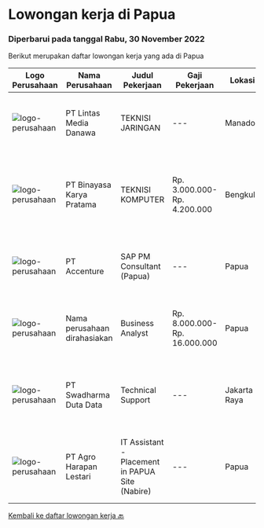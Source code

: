 
  # Lowongan kerja di Papua

  ### Diperbarui pada tanggal Rabu, 30 November 2022

  Berikut merupakan daftar lowongan kerja yang ada di Papua

  |Logo Perusahaan | Nama Perusahaan | Judul Pekerjaan | Gaji Pekerjaan | Lokasi | Deskripsi | Tanggal diunggah | Pranala |
  | -------------- | --------------- | --------------- | --------- | --------- | -------------- | ------- | ----------- |
  |![logo-perusahaan](https://image-service-cdn.seek.com.au/4cc5b4edd8a09fb41741a122f57ee79a81b9a89e/ee4dce1061f3f616224767ad58cb2fc751b8d2dc)|PT Lintas Media Danawa|TEKNISI JARINGAN|---|Manado|Kualifikasi: Usia maksimum saat melamar adalah 28 tahun Lulusan SMK/D3/S1 (TKJ, Teknik elektro, informatika, ilmu computer) dan sejenisnya Minimal...|Selasa, 29 November 2022|https://www.jobstreet.co.id/id/job/teknisi-jaringan-4123999?token=0~781928b4-7db3-46a3-a05f-c0d0c7d6c27a&sectionRank=1&jobId=jobstreet-id-job-4123999|
|![logo-perusahaan](https://image-service-cdn.seek.com.au/ffbcd8309fe4010672e6779bce48c2652d16094e/ee4dce1061f3f616224767ad58cb2fc751b8d2dc)|PT Binayasa Karya Pratama|TEKNISI KOMPUTER|Rp. 3.000.000-Rp. 4.200.000|Bengkulu|Tanggung Jawab Pekerjaan: Melakukan pemantauan terhadap perangkat serta maintenance yang bersifat preventif seperti update patch Operating System dan...|Rabu, 23 November 2022|https://www.jobstreet.co.id/id/job/teknisi-komputer-4117581?token=0~781928b4-7db3-46a3-a05f-c0d0c7d6c27a&sectionRank=2&jobId=jobstreet-id-job-4117581|
|![logo-perusahaan](https://image-service-cdn.seek.com.au/b7421b8f8728c12962b323fe7c97484c15d95994/ee4dce1061f3f616224767ad58cb2fc751b8d2dc)|PT Accenture|SAP PM Consultant (Papua)|---|Papua|Accenture is a leading global professional services company, providing a broad range of services in strategy and consulting, interactive, technology...|Senin, 28 November 2022|https://www.jobstreet.co.id/id/job/sap-pm-consultant-papua-4123285?token=0~781928b4-7db3-46a3-a05f-c0d0c7d6c27a&sectionRank=3&jobId=jobstreet-id-job-4123285|
|![logo-perusahaan](https://i.ibb.co/sqvTCh9/112815900-stock-vector-no-image-available-icon-flat-vector.webp)|Nama perusahaan dirahasiakan|Business Analyst|Rp. 8.000.000-Rp. 16.000.000|Papua|Requirements:·       Minimum 2 years of experience in IT Field as a Business Analysis.·       Exceptional analytical and conceptual thinking...|Rabu, 23 November 2022|https://www.jobstreet.co.id/id/job/business-analyst-4118395?token=0~781928b4-7db3-46a3-a05f-c0d0c7d6c27a&sectionRank=4&jobId=jobstreet-id-job-4118395|
|![logo-perusahaan](https://image-service-cdn.seek.com.au/0f683dc67275bb803453d1e92fb7cd7b12b824b6/ee4dce1061f3f616224767ad58cb2fc751b8d2dc)|PT Swadharma Duta Data|Technical Support|---|Jakarta Raya|Pendidikan minimum D3/S1 Jurusan IT IPK Minimum 2.75 Memiliki pengalaman minimal 1 tahun (diutamakan) telah berhasil menyelesaikan ujian sertifikasi...|Rabu, 16 November 2022|https://www.jobstreet.co.id/id/job/technical-support-4108019?token=0~781928b4-7db3-46a3-a05f-c0d0c7d6c27a&sectionRank=5&jobId=jobstreet-id-job-4108019|
|![logo-perusahaan](https://image-service-cdn.seek.com.au/cf504cf0fd63cff79d8947c0ec301d1bfb683f57/ee4dce1061f3f616224767ad58cb2fc751b8d2dc)|PT Agro Harapan Lestari|IT Assistant - Placement in PAPUA Site (Nabire)|---|Papua|Job Descriptions: Microsoft Windows Server (2003, 2008R2) administration, installation, disaster recovery planning, backups, performance analysis, and...|Selasa, 15 November 2022|https://www.jobstreet.co.id/id/job/it-assistant-placement-in-papua-site-nabire-4107564?token=0~781928b4-7db3-46a3-a05f-c0d0c7d6c27a&sectionRank=6&jobId=jobstreet-id-job-4107564|


  [Kembali ke daftar lowongan kerja 🔙](../README.md#daftar-lowongan-kerja)
  